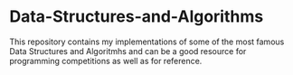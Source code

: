 # Data-Structures-and-Algorithms
This repository contains my implementations of some of the most famous Data Structures and Algoritmhs and can be a good resource for programming competitions as well as for
reference.
